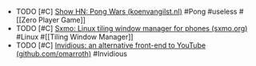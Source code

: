 - TODO [#C] [Show HN: Pong Wars (koenvangilst.nl)](https://news.ycombinator.com/item?id=39159418) #Pong #useless #[[Zero Player Game]]
- TODO [#C] [Sxmo: Linux tiling window manager for phones (sxmo.org)](https://news.ycombinator.com/item?id=39155103) #Linux #[[Tiling Window Manager]]
- TODO [#C] [Invidious: an alternative front-end to YouTube (github.com/omarroth)](https://news.ycombinator.com/item?id=21535562) #Invidious